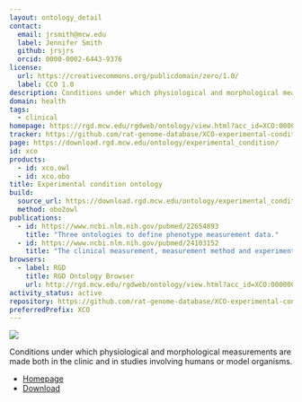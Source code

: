 ```yaml
---
layout: ontology_detail
contact:
  email: jrsmith@mcw.edu
  label: Jennifer Smith
  github: jrsjrs
  orcid: 0000-0002-6443-9376
license:
  url: https://creativecommons.org/publicdomain/zero/1.0/
  label: CC0 1.0
description: Conditions under which physiological and morphological measurements are made both in the clinic and in studies involving humans or model organisms.
domain: health
tags:
  - clinical
homepage: https://rgd.mcw.edu/rgdweb/ontology/view.html?acc_id=XCO:0000000
tracker: https://github.com/rat-genome-database/XCO-experimental-condition-ontology/issues
page: https://download.rgd.mcw.edu/ontology/experimental_condition/
id: xco
products:
  - id: xco.owl
  - id: xco.obo
title: Experimental condition ontology
build:
  source_url: https://download.rgd.mcw.edu/ontology/experimental_condition/experimental_condition.obo
  method: obo2owl
publications:
  - id: https://www.ncbi.nlm.nih.gov/pubmed/22654893
    title: "Three ontologies to define phenotype measurement data."
  - id: https://www.ncbi.nlm.nih.gov/pubmed/24103152
    title: "The clinical measurement, measurement method and experimental condition ontologies: expansion, improvements and new applications."
browsers:
  - label: RGD
    title: RGD Ontology Browser
    url: http://rgd.mcw.edu/rgdweb/ontology/view.html?acc_id=XCO:0000000
activity_status: active
repository: https://github.com/rat-genome-database/XCO-experimental-condition-ontology
preferredPrefix: XCO
---
```


<img src="http://rgd.mcw.edu/common/images/rgd_LOGO_blue_rgd.gif"/>

Conditions under which physiological and morphological measurements are made both in the clinic and in studies involving humans or model organisms.

- [Homepage](https://rgd.mcw.edu/rgdweb/ontology/view.html?acc_id=XCO:0000000)
- [Download](https://download.rgd.mcw.edu/ontology/experimental_condition/)
